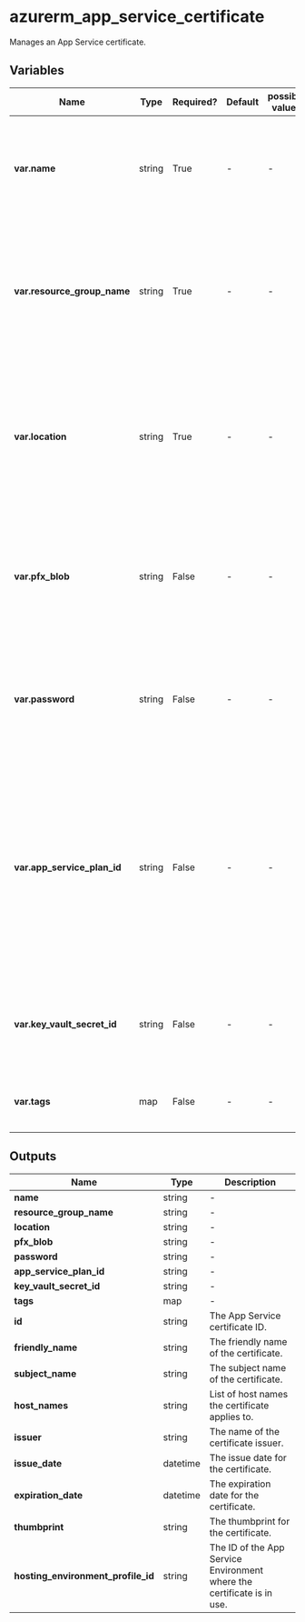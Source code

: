 # azurerm_app_service_certificate

Manages an App Service certificate.

## Variables

| Name | Type | Required? | Default  | possible values | Description |
| ---- | ---- | --------- | -------- | ----------- | ----------- |
| **var.name** | string | True | -  |  -  | Specifies the name of the certificate. Changing this forces a new resource to be created. | 
| **var.resource_group_name** | string | True | -  |  -  | The name of the resource group in which to create the certificate. Changing this forces a new resource to be created. | 
| **var.location** | string | True | -  |  -  | Specifies the supported Azure location where the resource exists. Changing this forces a new resource to be created. | 
| **var.pfx_blob** | string | False | -  |  -  | The base64-encoded contents of the certificate. Changing this forces a new resource to be created. | 
| **var.password** | string | False | -  |  -  | The password to access the certificate's private key. Changing this forces a new resource to be created. | 
| **var.app_service_plan_id** | string | False | -  |  -  | The ID of the associated App Service plan. Must be specified when the certificate is used inside an App Service Environment hosted App Service. Changing this forces a new resource to be created. | 
| **var.key_vault_secret_id** | string | False | -  |  -  | The ID of the Key Vault secret. Changing this forces a new resource to be created. | 
| **var.tags** | map | False | -  |  -  | A mapping of tags to assign to the resource. | 



## Outputs

| Name | Type | Description |
| ---- | ---- | --------- | 
| **name** | string  | - | 
| **resource_group_name** | string  | - | 
| **location** | string  | - | 
| **pfx_blob** | string  | - | 
| **password** | string  | - | 
| **app_service_plan_id** | string  | - | 
| **key_vault_secret_id** | string  | - | 
| **tags** | map  | - | 
| **id** | string  | The App Service certificate ID. | 
| **friendly_name** | string  | The friendly name of the certificate. | 
| **subject_name** | string  | The subject name of the certificate. | 
| **host_names** | string  | List of host names the certificate applies to. | 
| **issuer** | string  | The name of the certificate issuer. | 
| **issue_date** | datetime  | The issue date for the certificate. | 
| **expiration_date** | datetime  | The expiration date for the certificate. | 
| **thumbprint** | string  | The thumbprint for the certificate. | 
| **hosting_environment_profile_id** | string  | The ID of the App Service Environment where the certificate is in use. | 